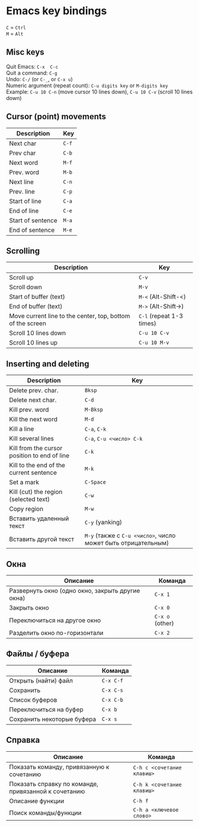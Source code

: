 # Emacs key bindings

`C` = `Ctrl`  
`M` = `Alt`  

## Misc keys
Quit Emacs: `C-x  C-c`  
Quit a command: `C-g`  
Undo: `C-/` (or `C-_`, or `C-x u`)  
Numeric argument (repeat count): `C-u digits key` or `M-digits key`  
Example: `C-u 10 C-n` (move cursor 10 lines down), `C-u 10 C-v` (scroll 10 lines down)

## Cursor (point) movements
Description | Key
----- | -----
Next char | `C-f`
Prev char | `C-b`
Next word | `M-f`
Prev. word | `M-b`
Next line | `C-n`
Prev. line | `C-p`
Start of line | `C-a`
End of line | `C-e`
Start of sentence | `M-a`
End of sentence | `M-e`

## Scrolling
Description | Key
----- | ------
Scroll up | `C-v`
Scroll down | `M-v`
Start of buffer (text) | `M-<` (Alt-Shift-<)
End of buffer (text) | `M->` (Alt-Shift->)
Move current line to the center, top, bottom of the screen | `C-l` (repeat 1-3 times)
Scroll 10 lines down | `C-u 10 C-v`
Scroll 10 lines up | `C-u 10 M-v`

## Inserting and deleting
Description | Key
----- | ------
Delete prev. char. | `Bksp`
Delete next char. | `C-d`
Kill prev. word | `M-Bksp`
Kill the next word | `M-d`
Kill a line | `C-a`, `C-k`
Kill several lines | `C-a`, `C-u <число> C-k`
Kill from the cursor position to end of line | `C-k`
Kill to the end of the current sentence | `M-k`
Set a mark | `C-Space`
Kill (cut) the region (selected text) | `C-w`
Copy region | `M-w`
Вставить удаленный текст | `C-y` (yanking)
Вставить другой текст | `M-y` (также с `C-u <число>`, число может быть отрицательным)

## Окна
Описание | Команда
----- | ------
Развернуть окно (одно окно, закрыть другие окна) | `C-x 1`
Закрыть окно | `C-x 0`
Переключиться на другое окно | `C-x o` (other)
Разделить окно по-горизонтали | `C-x 2`

## Файлы / буфера
Описание | Команда
----- | ------
Открыть (найти) файл | `C-x C-f`
Сохранить | `C-x C-s`
Список буферов | `C-x C-b`
Переключиться на буфер | `C-x b`
Сохранить некоторые буфера | `C-x s`

## Справка
Описание | Команда
----- | ------
Показать команду, привязанную к сочетанию | `C-h c <сочетание клавиш>`
Показать справку по команде, привязанной к сочетанию | `C-h k <сочетание клавиш>`
Описание функции | `C-h f`
Поиск команды/функции | `C-h a <ключевое слово>`
